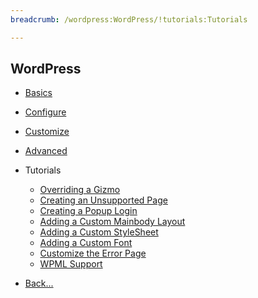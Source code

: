 ```yaml
---
breadcrumb: /wordpress:WordPress/!tutorials:Tutorials

---
```


WordPress
------

* [Basics](../basics)

* [Configure](../configure)

* [Customize](../customize)

* [Advanced](../advanced)

* Tutorials

    - [Overriding a Gizmo]()
    - [Creating an Unsupported Page](creating_unsupported_page.md)
    - [Creating a Popup Login](creating_popup_login.md)
    - [Adding a Custom Mainbody Layout](custom_mainbody_layout.md)
    - [Adding a Custom StyleSheet](custom_stylesheet.md)
    - [Adding a Custom Font](custom_font.md)
    - [Customize the Error Page](customize_error_page.md)
    - [WPML Support](wpml.md)

* [Back...](../)
